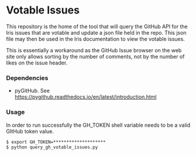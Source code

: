 # Votable Issues

This repository is the home of the tool that will query the GitHub API
for the Iris issues that are votable and update a json file held in the repo.
This json file may then be used in the Iris documentation to view the
votable issues.

This is essentially a workaround as the GitHub Issue browser on the web
site only allows sorting by the number of comments, not by the number of likes
on the issue header.


### Dependencies

* pyGitHub.  See https://pygithub.readthedocs.io/en/latest/introduction.html


### Usage

In order to run successfully the GH_TOKEN shell variable needs to be a valid
GItHub token value.

```
$ export GH_TOKEN=********************
$ python query_gh_votable_issues.py
```
